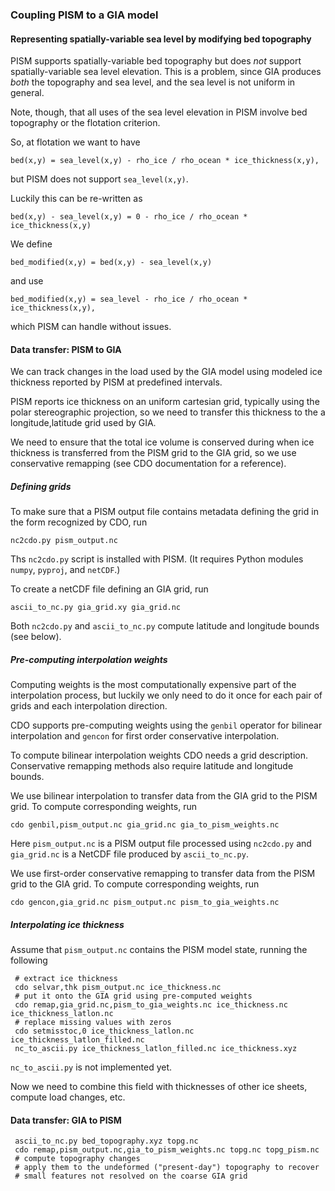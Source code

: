 ### Coupling PISM to a GIA model

#### Representing spatially-variable sea level by modifying bed topography

PISM supports spatially-variable bed topography but does *not* support
spatially-variable sea level elevation. This is a problem, since GIA
produces *both* the topography and sea level, and the sea level is not
uniform in general.

Note, though, that all uses of the sea level elevation in PISM involve
bed topography or the flotation criterion.

So, at flotation we want to have

    bed(x,y) = sea_level(x,y) - rho_ice / rho_ocean * ice_thickness(x,y),

but PISM does not support `sea_level(x,y)`.

Luckily this can be re-written as

    bed(x,y) - sea_level(x,y) = 0 - rho_ice / rho_ocean * ice_thickness(x,y)

We define

    bed_modified(x,y) = bed(x,y) - sea_level(x,y)

and use

    bed_modified(x,y) = sea_level - rho_ice / rho_ocean * ice_thickness(x,y),

which PISM can handle without issues.

#### Data transfer: PISM to GIA

We can track changes in the load used by the GIA model using modeled
ice thickness reported by PISM at predefined intervals.

PISM reports ice thickness on an uniform cartesian grid, typically
using the polar stereographic projection, so we need to transfer this
thickness to the a longitude,latitude grid used by GIA.

We need to ensure that the total ice volume is conserved during when
ice thickness is transferred from the PISM grid to the GIA grid, so we
use conservative remapping (see CDO documentation for a reference).

##### Defining grids

To make sure that a PISM output file contains metadata defining the
grid in the form recognized by CDO, run

    nc2cdo.py pism_output.nc

Ths `nc2cdo.py` script is installed with PISM. (It requires Python
modules `numpy`, `pyproj`, and `netCDF`.)

To create a netCDF file defining an GIA grid, run

    ascii_to_nc.py gia_grid.xy gia_grid.nc

Both `nc2cdo.py` and `ascii_to_nc.py` compute latitude and longitude
bounds (see below).

##### Pre-computing interpolation weights

Computing weights is the most computationally expensive part of the
interpolation process, but luckily we only need to do it once for each
pair of grids and each interpolation direction.

CDO supports pre-computing weights using the `genbil` operator for
bilinear interpolation and `gencon` for first order conservative
interpolation.

To compute bilinear interpolation weights CDO needs a grid
description. Conservative remapping methods also require latitude and
longitude bounds.

We use bilinear interpolation to transfer data from the GIA grid to
the PISM grid. To compute corresponding weights, run

    cdo genbil,pism_output.nc gia_grid.nc gia_to_pism_weights.nc

Here `pism_output.nc` is a PISM output file processed using
`nc2cdo.py` and `gia_grid.nc` is a NetCDF file produced by
`ascii_to_nc.py`.

We use first-order conservative remapping to transfer data from the
PISM grid to the GIA grid. To compute corresponding weights, run

    cdo gencon,gia_grid.nc pism_output.nc pism_to_gia_weights.nc

##### Interpolating ice thickness

Assume that `pism_output.nc` contains the PISM model state, running
the following

```
 # extract ice thickness
 cdo selvar,thk pism_output.nc ice_thickness.nc
 # put it onto the GIA grid using pre-computed weights
 cdo remap,gia_grid.nc,pism_to_gia_weights.nc ice_thickness.nc ice_thickness_latlon.nc
 # replace missing values with zeros
 cdo setmisstoc,0 ice_thickness_latlon.nc ice_thickness_latlon_filled.nc
 nc_to_ascii.py ice_thickness_latlon_filled.nc ice_thickness.xyz
```

`nc_to_ascii.py` is not implemented yet.

Now we need to combine this field with thicknesses of other ice
sheets, compute load changes, etc.

#### Data transfer: GIA to PISM

```
 ascii_to_nc.py bed_topography.xyz topg.nc
 cdo remap,pism_output.nc,gia_to_pism_weights.nc topg.nc topg_pism.nc
 # compute topography changes
 # apply them to the undeformed ("present-day") topography to recover
 # small features not resolved on the coarse GIA grid
```
